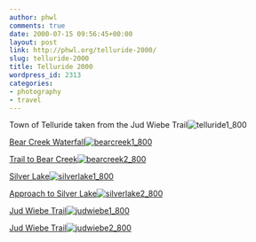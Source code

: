 ```yaml
---
author: phwl
comments: true
date: 2000-07-15 09:56:45+00:00
layout: post
link: http://phwl.org/telluride-2000/
slug: telluride-2000
title: Telluride 2000
wordpress_id: 2313
categories:
- photography
- travel
---
```


Town of Telluride taken from the Jud Wiebe Trail![telluride1_800](http://phwl.org/wp-content/uploads/2015/12/telluride1_800.jpg)

<!-- more -->

[Bear Creek Waterfall![bearcreek1_800](http://phwl.org/wp-content/uploads/2015/12/bearcreek1_800.jpg)](http://phwl.org/wp-content/uploads/2015/12/bearcreek1_800.jpg)<!-- more -->

[Trail to Bear Creek![bearcreek2_800](http://phwl.org/wp-content/uploads/2015/12/bearcreek2_800.jpg)](http://phwl.org/wp-content/uploads/2015/12/bearcreek2_800.jpg)

[Silver Lake![silverlake1_800](http://phwl.org/wp-content/uploads/2015/12/silverlake1_800.jpg)](http://phwl.org/wp-content/uploads/2015/12/silverlake1_800.jpg)

[Approach to Silver Lake![silverlake2_800](http://phwl.org/wp-content/uploads/2015/12/silverlake2_800.jpg)](http://phwl.org/wp-content/uploads/2015/12/silverlake2_800.jpg)

[Jud Wiebe Trail![judwiebe1_800](http://phwl.org/wp-content/uploads/2015/12/judwiebe1_800.jpg)](http://phwl.org/wp-content/uploads/2015/12/judwiebe1_800.jpg)

[Jud Wiebe Trail![judwiebe2_800](http://phwl.org/wp-content/uploads/2015/12/judwiebe2_800.jpg)](http://phwl.org/wp-content/uploads/2015/12/judwiebe2_800.jpg)


